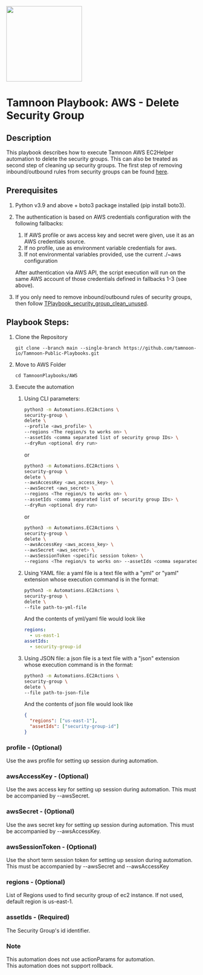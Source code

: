 
[comment]: <> (This is a readonly file, do not edit directly, to change update the security_group_delete_readme_data.json)
<img src='../../../../TamnoonPlaybooks/images/icons/Tamnoon.png' width = '200' />

# Tamnoon Playbook: AWS - Delete Security Group
## Description

This playbook describes how to execute Tamnoon AWS EC2Helper automation to delete the security groups. This can also be treated as second step of cleaning up security groups. The first step of removing inbound/outbound rules from security groups can be found [here](./TPlaybook_security_group_clean_unused.md).  
## Prerequisites
1. Python v3.9 and above + boto3 package installed (pip install boto3).  
2. The authentication is based on AWS credentials configuration with the following fallbacks:  
    1. If AWS profile or aws access key and secret were given, use it as an AWS credentials source.  
    2. If no profile, use as environment variable credentials for aws.  
    3. If not environmental variables provided, use the current ./~aws configuration  

    After authentication via AWS API, the script execution will run on the same AWS account of those credentials defined in fallbacks 1-3 (see above).


3. If you only need to remove inbound/outbound rules of security groups, then follow [TPlaybook_security_group_clean_unused](./TPlaybook_security_group_clean_unused.md).
## Playbook Steps: 


1. Clone the Repository
	``````
	git clone --branch main --single-branch https://github.com/tamnoon-io/Tamnoon-Public-Playbooks.git
	``````

2. Move to AWS Folder
	``````
	cd TamnoonPlaybooks/AWS
	``````

3. Execute the automation

	1. Using CLI parameters:
		``````sh
		python3 -m Automations.EC2Actions \
		security-group \
		delete \
		--profile <aws_profile> \
		--regions <The region/s to works on> \
		--assetIds <comma separated list of security group IDs> \
		--dryRun <optional dry run>
		``````
		or  
		``````sh
		python3 -m Automations.EC2Actions \
		security-group \
		delete \
		--awsAccessKey <aws_access_key> \
		--awsSecret <aws_secret> \
		--regions <The region/s to works on> \
		--assetIds <comma separated list of security group IDs> \
		--dryRun <optional dry run>
		``````
		or  
		``````sh
		python3 -m Automations.EC2Actions \
		security-group \
		delete \
		--awsAccessKey <aws_access_key> \
		--awsSecret <aws_secret> \
		--awsSessionToken <specific session token> \
		--regions <The region/s to works on> --assetIds <comma separated list of security group IDs> --dryRun <optional dry run>
		``````

	2. Using YAML file: a yaml file is a text file with a "yml" or "yaml" extension whose execution command is in the format:
		``````sh
		python3 -m Automations.EC2Actions \
		security-group \
		delete \
		--file path-to-yml-file
		``````
		And the contents of yml/yaml file would look like  
		``````yaml
		regions:
		  - us-east-1
		assetIds:
		  - security-group-id
		``````

	2. Using JSON file: a json file is a text file with a "json" extension whose execution command is in the format:
		``````sh
		python3 -m Automations.EC2Actions \
		security-group \
		delete \
		--file path-to-json-file
		``````
		And the contents of json file would look like  
		``````json
		{
		  "regions": ["us-east-1"],
		  "assetIds": ["security-group-id"]
		}
		``````
### profile - (Optional)
Use the aws profile for setting up session during automation.
### awsAccessKey - (Optional)
Use the aws access key for setting up session during automation. This must be accompanied by --awsSecret.
### awsSecret - (Optional)
Use the aws secret key for setting up session during automation. This must be accompanied by --awsAccessKey.
### awsSessionToken - (Optional)
Use the short term session token for setting up session during automation. This must be accompanied by --awsSecret and --awsAccessKey
### regions - (Optional)
List of Regions used to find security group of ec2 instance. If not used, default region is us-east-1.
### assetIds - (Required)
The Security Group's id identifier.
### Note
This automation does not use actionParams for automation.  
This automation does not support rollback.
